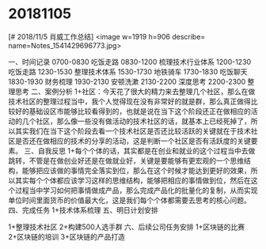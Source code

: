 # 20181105

[# 2018/11/5 肖威工作总结]
<image w=1919 h=906 describe= name=Notes_1541429696773.jpg>

一、时间记录
0700-0830 吃饭走路
0830-1200 梳理技术行业体系
1200-1230 吃饭走路
1230-1530 整理技术体系
1530-1730 地铁骑车
1730-1830 吃饭聊天
1830-1930 财务梳理
1930-2130 安顿洗漱
2130-2200 深度思考
2200-2300 整理思考
二、案例分析
1+社区：今天花了很大的精力来去整理几个社区，那么在做技术社区的整理过程当中，我个人觉得现在没有非常好的就是群，那么真正做得比较好的基础设区市能够比较看得到的，也就是说在当下这个阶段还正在做相应的活动的几个社区，那么像一些没有做活动的技术社区的话，就基本上已经死掉了，所以其实我们在当下这个阶段去看一个技术社区是否还比较活跃的关键就在于技术社区是否还在做相应的技术的分享的活动，这是判断一个社区是否有活跃度的关键要素。
三、自我反思
1+每个个体的话，其实都是在创业和就业的这个过程当中去做跳转，不管是在做创业好还是在做就业好，关键是要能够有更宏观的一个思维结构，能够把应该做的事情完全落实到位，那么在这个时候才能达到更好的效果，所以其实每个个体都应该学习这样的思维结构，能够把相应的事情做到位，然后在这个过程当中学习如何把事情做成产品，那么完成产品化的批量化的复制，从而实现单位时间里面货币的价值最大化，这是我们每个个体都需要去思考的核心问题。
四、完成任务
1+技术体系梳理
五、明日计划安排

1+整理技术社区
2+构建500人选手群
六、后续公司任务安排
1+区块链的比赛
2+区块链的培训
3+区块链的产品打造
